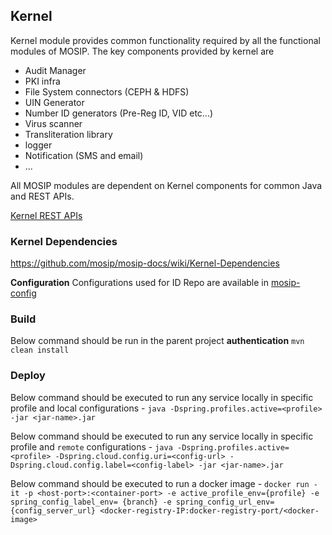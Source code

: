 ## Kernel

Kernel module provides common functionality required by all the functional modules of MOSIP. The key components provided by kernel are

 - Audit Manager
 - PKI infra
 - File System connectors (CEPH & HDFS)
 - UIN Generator
 - Number ID generators (Pre-Reg ID, VID etc...)
 - Virus scanner
 - Transliteration library
 - logger
 - Notification (SMS and email)
 - ...

All MOSIP modules are dependent on Kernel components for common Java and REST APIs.

[Kernel REST APIs](https://github.com/mosip/mosip-docs/wiki/Kernel-APIs)
### Kernel Dependencies

https://github.com/mosip/mosip-docs/wiki/Kernel-Dependencies  

**Configuration**
Configurations used for ID Repo are available in [mosip-config](https://github.com/mosip/mosip-config)

### Build
Below command should be run in the parent project **authentication**
`mvn clean install`

### Deploy
Below command should be executed to run any service locally in specific profile and local configurations - 
`java -Dspring.profiles.active=<profile> -jar <jar-name>.jar`

Below command should be executed to run any service locally in specific profile and `remote` configurations - 
`java -Dspring.profiles.active=<profile> -Dspring.cloud.config.uri=<config-url> -Dspring.cloud.config.label=<config-label> -jar <jar-name>.jar`

Below command should be executed to run a docker image - 
`docker run -it -p <host-port>:<container-port> -e active_profile_env={profile} -e spring_config_label_env= {branch} -e spring_config_url_env={config_server_url} <docker-registry-IP:docker-registry-port/<docker-image>`

